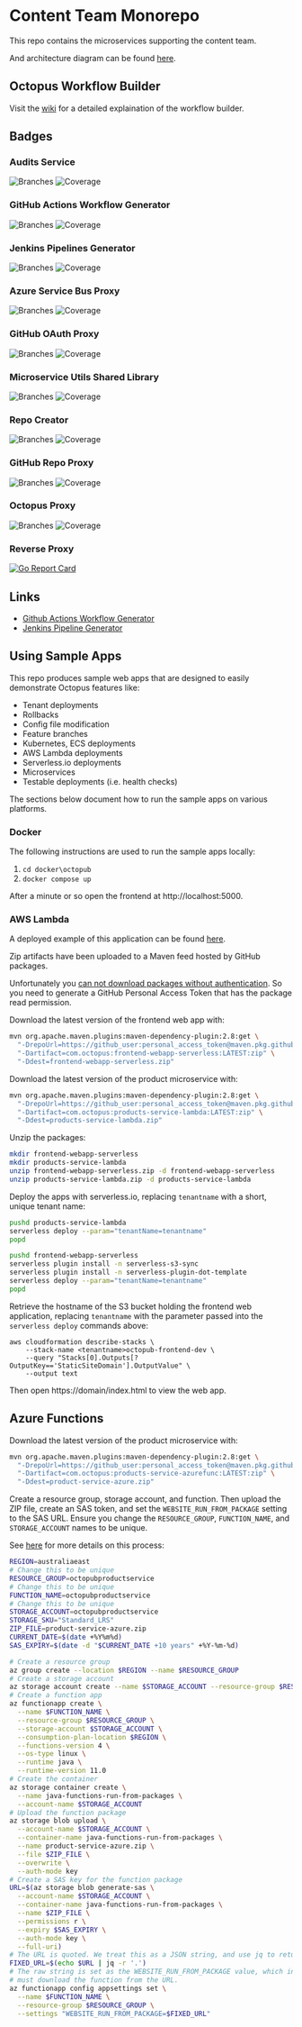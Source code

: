  # Content Team Monorepo

This repo contains the microservices supporting the content team.

And architecture diagram can be found [here](https://app.cloudcraft.co/view/089e13fd-5130-4806-a235-668c53c8ca2f?key=4f239d74-6783-401b-96cd-db0ee17fcf6d).

## Octopus Workflow Builder

Visit the [wiki](https://github.com/OctopusSamples/content-team-apps/wiki/Octopus-Workflow-Builder) for a detailed explaination of the workflow builder.

## Badges

### Audits Service
![Branches](.github/badges/auditsbranches.svg)
![Coverage](.github/badges/audits.svg)

### GitHub Actions Workflow Generator
![Branches](.github/badges/githubbranches.svg)
![Coverage](.github/badges/github.svg)

### Jenkins Pipelines Generator
![Branches](.github/badges/jenkinsbranches.svg)
![Coverage](.github/badges/jenkins.svg)

### Azure Service Bus Proxy
![Branches](.github/badges/azure-servicebus-proxy-branches.svg)
![Coverage](.github/badges/azure-servicebus-proxy-coverage.svg)

### GitHub OAuth Proxy
![Branches](.github/badges/github-oauth-proxy-branches.svg)
![Coverage](.github/badges/github-oauth-proxy-coverage.svg)

### Microservice Utils Shared Library
![Branches](.github/badges/microservice-utils-branches.svg)
![Coverage](.github/badges/microservice-utils-coverage.svg)

### Repo Creator
![Branches](.github/badges/repocreator.svg)
![Coverage](.github/badges/repocreatorbranches.svg)

### GitHub Repo Proxy
![Branches](.github/badges/githubrepoproxy.svg )
![Coverage](.github/badges/githubrepoproxybranches.svg)

### Octopus Proxy
![Branches](.github/badges/githubrepoproxy.svg )
![Coverage](.github/badges/octopusproxybranches.svg)

### Reverse Proxy
[![Go Report Card](https://goreportcard.com/badge/github.com/OctopusSamples/content-team-apps/go/reverse-proxy)](https://goreportcard.com/report/github.com/OctopusSamples/content-team-apps/go/reverse-proxy)

## Links

* [Github Actions Workflow Generator](https://githubactionsworkflowgenerator.octopus.com/#/)
* [Jenkins Pipeline Generator](https://jenkinspipelinegenerator.octopus.com/#/)

## Using Sample Apps

This repo produces sample web apps that are designed to easily demonstrate Octopus features like:

* Tenant deployments
* Rollbacks
* Config file modification
* Feature branches
* Kubernetes, ECS deployments
* AWS Lambda deployments
* Serverless.io deployments
* Microservices
* Testable deployments (i.e. health checks)

The sections below document how to run the sample apps on various platforms.

### Docker

The following instructions are used to run the sample apps locally:

1. `cd docker\octopub`
2. `docker compose up`

After a minute or so open the frontend at http://localhost:5000.

### AWS Lambda

A deployed example of this application can be found [here](https://octopub-frontend.s3.amazonaws.com/index.html).

Zip artifacts have been uploaded to a Maven feed hosted by GitHub packages.

Unfortunately you [can not download packages without authentication](https://github.com/orgs/community/discussions/26634). So you need to generate a GitHub Personal Access Token that has the package read permission.

Download the latest version of the frontend web app with:

```bash
mvn org.apache.maven.plugins:maven-dependency-plugin:2.8:get \
  "-DrepoUrl=https://github_user:personal_access_token@maven.pkg.github.com/OctopusSamples/content-team-apps" \
  "-Dartifact=com.octopus:frontend-webapp-serverless:LATEST:zip" \
  "-Ddest=frontend-webapp-serverless.zip"
```

Download the latest version of the product microservice with:

```bash
mvn org.apache.maven.plugins:maven-dependency-plugin:2.8:get \
  "-DrepoUrl=https://github_user:personal_access_token@maven.pkg.github.com/OctopusSamples/content-team-apps" \
  "-Dartifact=com.octopus:products-service-lambda:LATEST:zip" \
  "-Ddest=products-service-lambda.zip"
```

Unzip the packages:

```bash
mkdir frontend-webapp-serverless
mkdir products-service-lambda
unzip frontend-webapp-serverless.zip -d frontend-webapp-serverless
unzip products-service-lambda.zip -d products-service-lambda
```

Deploy the apps with serverless.io, replacing `tenantname` with a short, unique tenant name:

```bash
pushd products-service-lambda
serverless deploy --param="tenantName=tenantname"
popd

pushd frontend-webapp-serverless
serverless plugin install -n serverless-s3-sync
serverless plugin install -n serverless-plugin-dot-template
serverless deploy --param="tenantName=tenantname"
popd
```

Retrieve the hostname of the S3 bucket holding the frontend web application, replacing `tenantname` with the parameter passed into the `serverless deploy` commands above:

```
aws cloudformation describe-stacks \
    --stack-name <tenantname>octopub-frontend-dev \
    --query "Stacks[0].Outputs[?OutputKey=='StaticSiteDomain'].OutputValue" \
    --output text
```

Then open https://domain/index.html to view the web app.

## Azure Functions

Download the latest version of the product microservice with:

```bash
mvn org.apache.maven.plugins:maven-dependency-plugin:2.8:get \
  "-DrepoUrl=https://github_user:personal_access_token@maven.pkg.github.com/OctopusSamples/content-team-apps" \
  "-Dartifact=com.octopus:products-service-azurefunc:LATEST:zip" \
  "-Ddest=product-service-azure.zip"
```

Create a resource group, storage account, and function. Then upload the ZIP file, create an SAS token, and set the `WEBSITE_RUN_FROM_PACKAGE` setting to the SAS URL. Ensure you change the `RESOURCE_GROUP`, `FUNCTION_NAME`, and `STORAGE_ACCOUNT` names to be unique.

See [here](https://stackoverflow.com/questions/74695741/how-can-i-deploy-a-prepackaged-quarkus-azure-functions-app/74695742#74695742) for more details on this process:

```bash
REGION=australiaeast
# Change this to be unique
RESOURCE_GROUP=octopubproductservice
# Change this to be unique
FUNCTION_NAME=octopubproductservice
# Change this to be unique
STORAGE_ACCOUNT=octopubproductservice
STORAGE_SKU="Standard_LRS"
ZIP_FILE=product-service-azure.zip
CURRENT_DATE=$(date +%Y%m%d)
SAS_EXPIRY=$(date -d "$CURRENT_DATE +10 years" +%Y-%m-%d)

# Create a resource group
az group create --location $REGION --name $RESOURCE_GROUP
# Create a storage account
az storage account create --name $STORAGE_ACCOUNT --resource-group $RESOURCE_GROUP --sku $STORAGE_SKU
# Create a function app
az functionapp create \
  --name $FUNCTION_NAME \
  --resource-group $RESOURCE_GROUP \
  --storage-account $STORAGE_ACCOUNT \
  --consumption-plan-location $REGION \
  --functions-version 4 \
  --os-type linux \
  --runtime java \
  --runtime-version 11.0
# Create the container
az storage container create \
  --name java-functions-run-from-packages \
  --account-name $STORAGE_ACCOUNT
# Upload the function package
az storage blob upload \
  --account-name $STORAGE_ACCOUNT \
  --container-name java-functions-run-from-packages \
  --name product-service-azure.zip \
  --file $ZIP_FILE \
  --overwrite \
  --auth-mode key
# Create a SAS key for the function package
URL=$(az storage blob generate-sas \
  --account-name $STORAGE_ACCOUNT \
  --container-name java-functions-run-from-packages \
  --name $ZIP_FILE \
  --permissions r \
  --expiry $SAS_EXPIRY \
  --auth-mode key \
  --full-uri)
# The URL is quoted. We treat this as a JSON string, and use jq to return the raw string
FIXED_URL=$(echo $URL | jq -r '.')
# The raw string is set as the WEBSITE_RUN_FROM_PACKAGE value, which indicates Azure
# must download the function from the URL.
az functionapp config appsettings set \
  --name $FUNCTION_NAME \
  --resource-group $RESOURCE_GROUP \
  --settings "WEBSITE_RUN_FROM_PACKAGE=$FIXED_URL"
```  